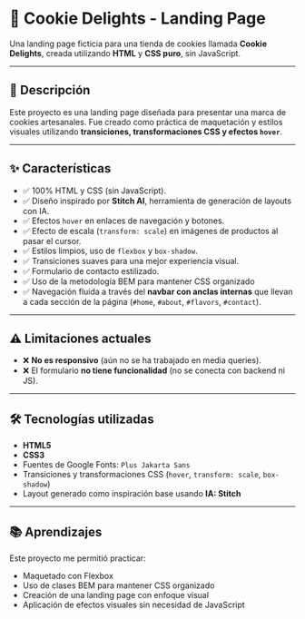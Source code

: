 # 🍪 Cookie Delights - Landing Page

Una landing page ficticia para una tienda de cookies llamada **Cookie Delights**, creada utilizando **HTML** y **CSS puro**, sin JavaScript.

---

## 🧾 Descripción

Este proyecto es una landing page diseñada para presentar una marca de cookies artesanales. Fue creado como práctica de maquetación y estilos visuales utilizando **transiciones, transformaciones CSS y efectos `hover`**.

---

## ✨ Características

- ✅ 100% HTML y CSS (sin JavaScript).
- ✅ Diseño inspirado por **Stitch AI**, herramienta de generación de layouts con IA.
- ✅ Efectos `hover` en enlaces de navegación y botones.
- ✅ Efecto de escala (`transform: scale`) en imágenes de productos al pasar el cursor.
- ✅ Estilos limpios, uso de `flexbox` y `box-shadow`.
- ✅ Transiciones suaves para una mejor experiencia visual.
- ✅ Formulario de contacto estilizado.
- ✅ Uso de la metodología BEM para mantener CSS organizado
- ✅ Navegación fluida a través del **navbar con anclas internas** que llevan a cada sección de la página (`#home`, `#about`, `#flavors`, `#contact`).

---

## ⚠️ Limitaciones actuales

- ❌ **No es responsivo** (aún no se ha trabajado en media queries).
- ❌ El formulario **no tiene funcionalidad** (no se conecta con backend ni JS).
---

## 🛠️ Tecnologías utilizadas

- **HTML5**
- **CSS3**
- Fuentes de Google Fonts: `Plus Jakarta Sans`
- Transiciones y transformaciones CSS (`hover`, `transform: scale`, `box-shadow`)
- Layout generado como inspiración base usando **IA: Stitch**

---

## 📚 Aprendizajes

Este proyecto me permitió practicar:

- Maquetado con Flexbox
- Uso de clases BEM para mantener CSS organizado
- Creación de una landing page con enfoque visual
- Aplicación de efectos visuales sin necesidad de JavaScript

